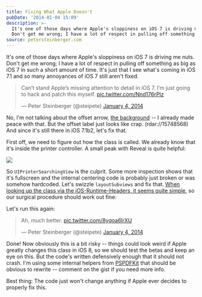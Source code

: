 ```yaml
---
title: Fixing What Apple Doesn't
pubDate: '2014-01-04 15:09'
description: >-
  It's one of those days where Apple's sloppiness on iOS 7 is driving me nuts.
  Don't get me wrong; I have a lot of respect in pulling off something a...
source: petersteinberger.com
---
```


It's one of those days where Apple's sloppiness on iOS 7 is driving me nuts. Don't get me wrong; I have a lot of respect in pulling off something as big as iOS 7 in such a short amount of time. It's just that I see what's coming in iOS 7.1 and so many annoyances of iOS 7 still aren't fixed.

<blockquote class="twitter-tweet" lang="en"><p>Can’t stand Apple’s missing attention to detail in iOS 7. I’m just going to hack and patch this myself. <a href="http://t.co/Nnd176rPlz">pic.twitter.com/Nnd176rPlz</a></p>&mdash; Peter Steinberger (@steipete) <a href="https://twitter.com/steipete/statuses/419462996617097216">January 4, 2014</a></blockquote>
<script async src="//platform.twitter.com/widgets.js" charset="utf-8"></script>

No, I'm not talking about the offset arrow, [the background](https://twitter.com/steipete/status/419463332190781440) -- I already made peace with that. But the offset label just looks like crap. (rdar://15748568) And since it's still there in iOS 7.1b2, let's fix that.

First off, we need to figure out how the class is called. We already know that it's inside the printer controller. A small peak with Reveal is quite helpful:

<img src="/images/posts/UIPrinterSearchingView.png">

So `UIPrinterSearchingView` is the culprit. Some more inspection shows that it's fullscreen and the internal centering code is probably just broken or was somehow hardcoded. Let's swizzle `layoutSubviews` and fix that. [When looking up the class via the iOS-Runtime-Headers, it seems quite simple](https://github.com/nst/iOS-Runtime-Headers/blob/d4cb1012a73d8126ab51fa951d4b4150e4c2d115/Frameworks/UIKit.framework/UIPrinterSearchingView.h), so our surgical procedure should work out fine:

<script src="https://gist.github.com/steipete/8255790.js"></script>

Let's run this again:

<blockquote class="twitter-tweet" lang="en"><p>Ah, much better. <a href="http://t.co/8yqoa6lrXU">pic.twitter.com/8yqoa6lrXU</a></p>&mdash; Peter Steinberger (@steipete) <a href="https://twitter.com/steipete/statuses/419469468562366464">January 4, 2014</a></blockquote>
<script async src="//platform.twitter.com/widgets.js" charset="utf-8"></script>

Done! Now obviously this is a bit risky -- things could look weird if Apple greatly changes this class in iOS 8, so we should test the betas and keep an eye on this. But the code's written defensively enough that it should not crash. I'm using some internal helpers from [PSPDFKit](http://pspdfkit.com) that should be obvious to rewrite -- comment on the gist if you need more info.

Best thing: The code just won't change anything if Apple ever decides to properly fix this.
